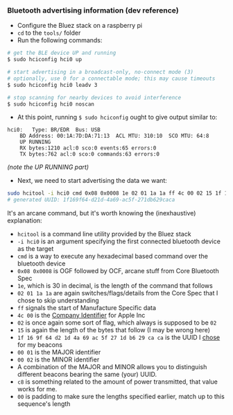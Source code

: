 ### Bluetooth advertising information (dev reference)
* Configure the Bluez stack on a raspberry pi
* `cd` to the `tools/` folder
* Run the following commands:

```bash
# get the BLE device UP and running
$ sudo hciconfig hci0 up

# start advertising in a broadcast-only, no-connect mode (3)
# optionally, use 0 for a connectable mode; this may cause timeouts
$ sudo hciconfig hci0 leadv 3

# stop scanning for nearby devices to avoid interference
$ sudo hciconfig hci0 noscan
```

* At this point, running `$ sudo hciconfig` ought to give output similar to:

```
hci0:	Type: BR/EDR  Bus: USB
	BD Address: 00:1A:7D:DA:71:13  ACL MTU: 310:10  SCO MTU: 64:8
	UP RUNNING
	RX bytes:1210 acl:0 sco:0 events:65 errors:0
	TX bytes:762 acl:0 sco:0 commands:63 errors:0
```
*(note the UP RUNNING part)*

* Next, we need to start advertising the data we want:

```bash
sudo hcitool -i hci0 cmd 0x08 0x0008 1e 02 01 1a 1a ff 4c 00 02 15 1f 16 9f 64 d2 1d 4a 69 ac 5f 27 1d b6 29 ca ca 00 01 00 02 c8 00
# generated UUID: 1f169f64-d21d-4a69-ac5f-271db629caca
```

It's an arcane command, but it's worth knowing the (inexhaustive) explanation:
  * `hcitool` is a command line utility provided by the Bluez stack
  * `-i hci0` is an argument specifying the first connected bluetooth device as the target
  * `cmd` is a way to execute any hexadecimal based command over the bluetooth device
  * `0x08 0x0008` is OGF followed by OCF, arcane stuff from Core Bluetooth Spec
  * `1e`, which is 30 in decimal, is the length of the command that follows
  * `02 01 1a 1a` are again switches/flags/details from the Core Spec that I chose to skip understanding
  * `ff` signals the start of Manufacture Specific data
  * `4c 00` is the [Company Identifier](https://www.bluetooth.org/en-us/specification/assigned-numbers/company-identifiers) for Apple Inc
  * `02` is once again some sort of flag, which always is supposed to be `02`
  * `15` is again the length of the bytes that follow (I may be wrong here)
  * `1f 16 9f 64 d2 1d 4a 69 ac 5f 27 1d b6 29 ca ca` is the UUID I [chose](https://www.uuidgenerator.net/) for my beacons
  * `00 01` is the MAJOR identifier
  * `00 02` is the MINOR identifier
  * A combination of the MAJOR and MINOR allows you to distinguish different beacons bearing
    the same (your) UUID.
  * `c8` is something related to the amount of power transmitted, that value works for me.
  * `00` is padding to make sure the lengths specified earlier, match up to this sequence's length
